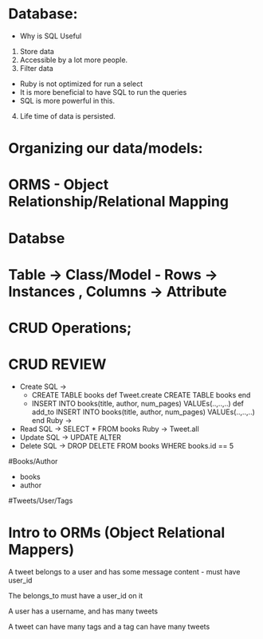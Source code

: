 # Database:
- Why is SQL Useful
1. Store data
2. Accessible by a lot more people.
3. Filter data
  - Ruby is not optimized for run a select
  - It is more beneficial to have SQL to run the queries
  - SQL is more powerful in this.
4. Life time of data is persisted.

# Organizing our data/models:
# ORMS - Object Relationship/Relational Mapping
# Databse
# Table ->  Class/Model - Rows -> Instances , Columns -> Attribute
# CRUD Operations;

# CRUD REVIEW
- Create
SQL ->
  - CREATE TABLE books
    def Tweet.create
      CREATE TABLE books
    end
  - INSERT INTO books(title, author, num_pages) VALUEs(..,..,..)
    def add_to
      INSERT INTO books(title, author, num_pages) VALUEs(..,..,..)
    end
Ruby ->
- Read
SQL ->
  SELECT * FROM books
  Ruby -> Tweet.all
- Update
SQL ->
  UPDATE
  ALTER
- Delete
SQL ->
  DROP
  DELETE FROM books WHERE books.id == 5

#Books/Author
- books
- author

#Tweets/User/Tags


# Intro to ORMs (Object Relational Mappers)

A tweet belongs to a user and has some message content - must have user_id

The belongs_to must have a user_id on it

A user has a username, and has many tweets

A tweet can have many tags and a tag can have many tweets
